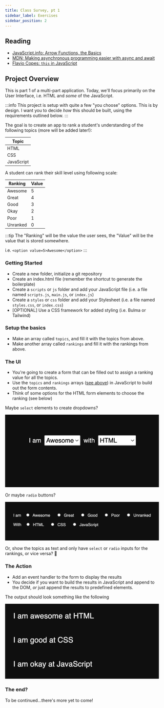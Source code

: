 ```yaml
---
title: Class Survey, pt 1
sidebar_label: Exercises
sidebar_position: 2
---
```


<!-- markdownlint-disable no-inline-html no-trailing-punctuation -->

## Reading

- [JavaScript.info: Arrow Functions, the Basics](https://javascript.info/arrow-functions-basics)
- [MDN: Making asynchronous programming easier with async and await](https://developer.mozilla.org/en-US/docs/Learn/JavaScript/Asynchronous/Promises#async_and_await)
- [Flavio Copes: `this` in JavaScript](https://flaviocopes.com/javascript-this/)

## Project Overview

This is part 1 of a multi-part application.  Today, we'll focus primarily on the User Interface, i.e. HTML and _some_ of the JavaScript.

:::info
This project is setup with quite a few "you choose" options. This is by design. I want you to decide _how_ this should be built, using the requirements outlined below.
:::

The goal is to create an app to rank a student's understanding of the following topics (more will be added later!):

| Topic      |
| -------    |
| HTML       |
| CSS        |
| JavaScript |

A student can rank their skill level using following scale:

| Ranking  | Value |
| -------  | ----- |
| Awesome  | 5     |
| Great    | 4     |
| Good     | 3     |
| Okay     | 2     |
| Poor     | 1     |
| Unranked | 0     |

:::tip
The "Ranking" will be the value the user sees, the "Value" will be the value that is stored somewhere.

i.e. `<option value=5>Awesome</option>`
:::

### Getting Started

- Create a new folder, initialize a git repository
- Create an index.html file (remember the shortcut to generate the boilerplate)
- Create a `scripts` or `js` folder and add your JavaScript file (i.e. a file named `scripts.js`, `main.js`, or `index.js`)
- Create a `styles` or `css` folder and add your Stylesheet (i.e. a file named `styles.css`, or `index.css`)
- [OPTIONAL] Use a CSS framework for added styling (i.e. Bulma or Tailwind)

### Setup the basics

- Make an array called `topics`, and fill it with the topics from above.
- Make another array called `rankings` and fill it with the rankings from above.

### The UI

- You're going to create a form that can be filled out to assign a ranking value for all the topics.
- Use the `topics` and `rankings` arrays ([see above](#setup-the-basics)) in JavaScript to build out the form contents.
- Think of some options for the HTML form elements to choose the ranking (see below)

Maybe `select` elements to create dropdowns?

![Dropdowns](./img/dropdowns.png)

Or maybe `radio` buttons?

![Radio](./img/radio-buttons.png)

Or, show the topics as text and only have `select` or `radio` inputs for the rankings, or vice versa? :thinking:

### The Action

- Add an event handler to the form to display the results
- You decide if you want to build the results in JavaScript and append to the DOM, _or_ just append the results to predefined elements.

The output should look something like the following

![HTML Output](./img/output.png)

### The end?

To be continued...there's more yet to come!
